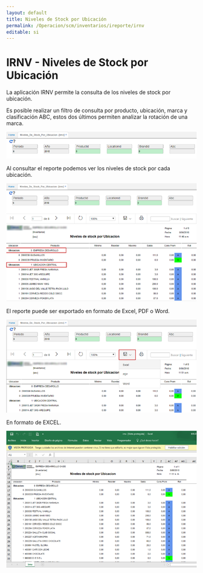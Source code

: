 ```yaml
---
layout: default
title: Niveles de Stock por Ubicación
permalink: /Operacion/scm/inventarios/ireporte/irnv
editable: si
---
```


# IRNV - Niveles de Stock por Ubicación

La aplicación IRNV permite la consulta de los niveles de stock por ubicación.  

Es posible realizar un filtro de consulta por producto, ubicación, marca y clasificación ABC, estos dos últimos permiten analizar la rotación de una marca.  

![](irnv.png)

Al consultar el reporte podemos ver los niveles de stock por cada ubicación.  

![](irnv1.png)

El reporte puede ser exportado en formato de Excel, PDF o Word.  

![](irnv2.png)

En formato de EXCEL.  

![](irnv3.png)